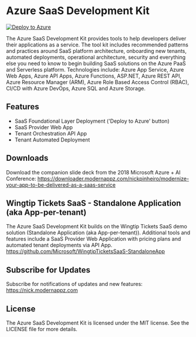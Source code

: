 # Azure SaaS Development Kit
[![Deploy to Azure](http://azuredeploy.net/deploybutton.png)](https://azuredeploy.net/)

The Azure SaaS Development Kit provides tools to help developers deliver their applications as a service.  The tool kit includes recommended patterns and practices around SaaS platform architecture, onboarding new tenants, automated deployments, operational architecture, security and everything else you need to know to begin building SaaS solutions on the Azure PaaS and Serverless platform.   Technologies include:  Azure App Service, Azure Web Apps, Azure API Apps, Azure Functions, ASP.NET, Azure REST API, Azure Resource Manager (ARM), Azure Role Based Access Control (RBAC), CI/CD with Azure DevOps, Azure SQL and Azure Storage. 

## Features
- SaaS Foundational Layer Deployment ('Deploy to Azure' button)
- SaaS Provider Web App
- Tenant Orchestration API App
- Tenant Automated Deployment

## Downloads
Download the companion slide deck from the 2018 Microsoft Azure + AI Conference:
https://downloader.modernappz.com/nickpinheiro/modernize-your-app-to-be-delivered-as-a-saas-service

## Wingtip Tickets SaaS - Standalone Application (aka App-per-tenant)
The Azure SaaS Development Kit builds on the Wingtip Tickets SaaS demo solution (Standalone Application (aka App-per-tenant)).  Additional tools and features include a SaaS Provider Web Application with pricing plans and automated tenant deployments via API App.
https://github.com/Microsoft/WingtipTicketsSaaS-StandaloneApp

## Subscribe for Updates
Subscribe for notifications of updates and new features:
https://nick.modernappz.com   

## License
The Azure SaaS Development Kit is licensed under the MIT license. See the LICENSE file for more details.